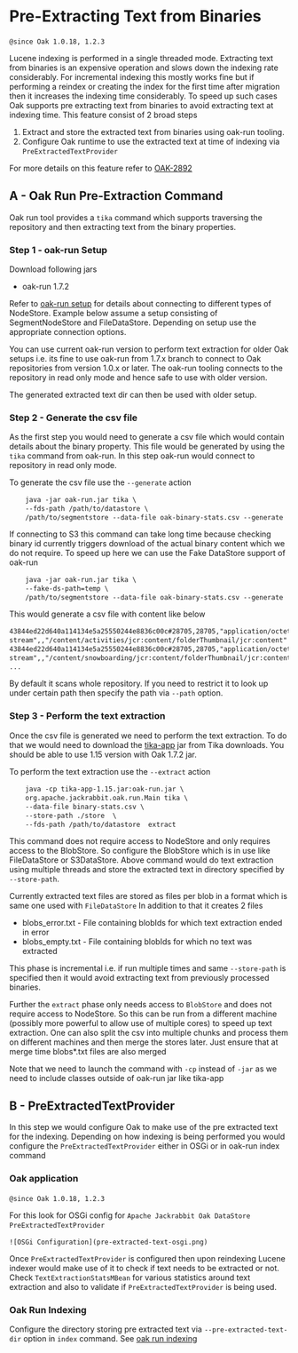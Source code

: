 # Pre-Extracting Text from Binaries

`@since Oak 1.0.18, 1.2.3`

Lucene indexing is performed in a single threaded mode. 
Extracting text from binaries is an expensive operation and slows down the indexing rate considerably.
For incremental indexing this mostly works fine but if performing a reindex or creating the index for the first time after 
migration then it increases the indexing time considerably. 
To speed up such cases Oak supports pre extracting text from binaries to avoid extracting text at indexing time. 
This feature consist of 2 broad steps 

1. Extract and store the extracted text from binaries using oak-run tooling.
2. Configure Oak runtime to use the extracted text at time of indexing via `PreExtractedTextProvider`

For more details on this feature refer to [OAK-2892][OAK-2892]

## A - Oak Run Pre-Extraction Command

Oak run tool provides a `tika` command which supports traversing the repository and then extracting text from the 
binary properties. 

### Step 1 - oak-run Setup

Download following jars

* oak-run 1.7.2 

Refer to [oak-run setup](../features/oak-run-nodestore-connection-options.md) for details about connecting to different 
types of NodeStore. Example below assume a setup consisting of SegmentNodeStore and FileDataStore. Depending on setup
use the appropriate connection options.

You can use current oak-run version to perform text extraction for older Oak setups i.e. its fine to use oak-run
from 1.7.x branch to connect to Oak repositories from version 1.0.x or later. The oak-run tooling connects to the 
repository in read only mode and hence safe to use with older version.

The generated extracted text dir can then be used with older setup.

### Step 2 - Generate the csv file

As the first step you would need to generate a csv file which would contain details about the binary property.
This file would be generated by using the `tika` command from oak-run. In this step oak-run would connect to 
repository in read only mode. 

To generate the csv file use the `--generate` action

        java -jar oak-run.jar tika \
        --fds-path /path/to/datastore \
        /path/to/segmentstore --data-file oak-binary-stats.csv --generate

If connecting to S3 this command can take long time because checking binary id currently triggers download of the 
actual binary content which we do not require. To speed up here we can use the Fake DataStore support of oak-run

        java -jar oak-run.jar tika \
        --fake-ds-path=temp \
        /path/to/segmentstore --data-file oak-binary-stats.csv --generate
        
This would generate a csv file with content like below

```
43844ed22d640a114134e5a25550244e8836c00c#28705,28705,"application/octet-stream",,"/content/activities/jcr:content/folderThumbnail/jcr:content"
43844ed22d640a114134e5a25550244e8836c00c#28705,28705,"application/octet-stream",,"/content/snowboarding/jcr:content/folderThumbnail/jcr:content"
...
```

By default it scans whole repository. If you need to restrict it to look up under certain path then specify the path via 
`--path` option.

### Step 3 - Perform the text extraction

Once the csv file is generated we need to perform the text extraction. To do that we would need to download the 
[tika-app](https://tika.apache.org/download.html) jar from Tika downloads. You should be able to use 1.15 version
with Oak 1.7.2 jar.

To perform the text extraction use the `--extract` action

        java -cp tika-app-1.15.jar:oak-run.jar \
        org.apache.jackrabbit.oak.run.Main tika \
        --data-file binary-stats.csv \
        --store-path ./store  \
        --fds-path /path/to/datastore  extract
        
This command does not require access to NodeStore and only requires access to the BlobStore. So configure
the BlobStore which is in use like FileDataStore or S3DataStore. Above command would do text extraction
using multiple threads and store the extracted text in directory specified by `--store-path`. 

Currently extracted text files are stored as files per blob in a format which is same one used with `FileDataStore`
In addition to that it creates 2 files

* blobs_error.txt - File containing blobIds for which text extraction ended in error
* blobs_empty.txt - File containing blobIds for which no text was extracted

This phase is incremental i.e. if run multiple times and same `--store-path` is specified then it would avoid
extracting text from previously processed binaries.

Further the `extract` phase only needs access to `BlobStore` and does not require access to NodeStore. So this 
can be run from a different machine (possibly more powerful to allow use of multiple cores) to speed up text 
extraction. One can also split the csv into multiple chunks and process them on different machines and then merge the 
stores later. Just ensure that at merge time blobs*.txt files are also merged

Note that we need to launch the command with `-cp` instead of `-jar` as we need to include classes outside of oak-run jar 
like tika-app

## B - PreExtractedTextProvider

In this step we would configure Oak to make use of the pre extracted text for the indexing. Depending on how 
indexing is being performed you would configure the `PreExtractedTextProvider` either in OSGi or in oak-run index command

### Oak application

`@since Oak 1.0.18, 1.2.3`

For this look for OSGi config for `Apache Jackrabbit Oak DataStore PreExtractedTextProvider`
        
    ![OSGi Configuration](pre-extracted-text-osgi.png)   
   
Once `PreExtractedTextProvider` is configured then upon reindexing Lucene
indexer would make use of it to check if text needs to be extracted or not. Check
`TextExtractionStatsMBean` for various statistics around text extraction and also
to validate if `PreExtractedTextProvider` is being used.

### Oak Run Indexing

Configure the directory storing pre extracted text via `--pre-extracted-text-dir` option in `index` command.
See [oak run indexing](oak-run-indexing.md)


[oak-run-1.7.1]: https://repo1.maven.org/maven2/org/apache/jackrabbit/oak-run/1.7.1/oak-run-1.7.1.jar
[OAK-2892]: https://issues.apache.org/jira/browse/OAK-2892
